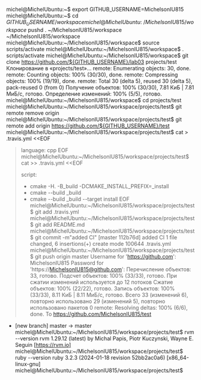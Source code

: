 michel@MichelUbuntu:~$ export GITHUB_USERNAME=MichelsonIU815
michel@MichelUbuntu:~$ cd ${GITHUB_USERNAME}/workspace
michel@MichelUbuntu:~/MichelsonIU815/workspace$ pushd .
~/MichelsonIU815/workspace ~/MichelsonIU815/workspace
michel@MichelUbuntu:~/MichelsonIU815/workspace$ source scripts/activate
michel@MichelUbuntu:~/MichelsonIU815/workspace$ . scripts/activate
michel@MichelUbuntu:~/MichelsonIU815/workspace$ git clone https://github.com/${GITHUB_USERNAME}/lab03 projects/test
Клонирование в «projects/test»...
remote: Enumerating objects: 30, done.
remote: Counting objects: 100% (30/30), done.
remote: Compressing objects: 100% (19/19), done.
remote: Total 30 (delta 5), reused 30 (delta 5), pack-reused 0 (from 0)
Получение объектов: 100% (30/30), 7.81 КиБ | 7.81 МиБ/с, готово.
Определение изменений: 100% (5/5), готово.
michel@MichelUbuntu:~/MichelsonIU815/workspace$ cd projects/test
michel@MichelUbuntu:~/MichelsonIU815/workspace/projects/test$ git remote remove origin
michel@MichelUbuntu:~/MichelsonIU815/workspace/projects/test$ git remote add origin https://github.com/${GITHUB_USERNAME}/test
michel@MichelUbuntu:~/MichelsonIU815/workspace/projects/test$ cat > .travis.yml <<EOF
> language: cpp
> EOF
michel@MichelUbuntu:~/MichelsonIU815/workspace/projects/test$ cat >> .travis.yml <<EOF
> 
> script:
> - cmake -H. -B_build -DCMAKE_INSTALL_PREFIX=_install
> - cmake --build _build
> - cmake --build _build --target install
> EOF
michel@MichelUbuntu:~/MichelsonIU815/workspace/projects/test$ git add .travis.yml
michel@MichelUbuntu:~/MichelsonIU815/workspace/projects/test$ git add README.md
michel@MichelUbuntu:~/MichelsonIU815/workspace/projects/test$ git commit -m"added CI"
[master 112b76d] added CI
 1 file changed, 6 insertions(+)
 create mode 100644 .travis.yml
michel@MichelUbuntu:~/MichelsonIU815/workspace/projects/test$ git push origin master
Username for 'https://github.com': MichelsonIU815
Password for 'https://MichelsonIU815@github.com': 
Перечисление объектов: 33, готово.
Подсчет объектов: 100% (33/33), готово.
При сжатии изменений используется до 12 потоков
Сжатие объектов: 100% (22/22), готово.
Запись объектов: 100% (33/33), 8.11 КиБ | 8.11 МиБ/с, готово.
Всего 33 (изменений 6), повторно использовано 29 (изменений 5), повторно использовано пакетов 0
remote: Resolving deltas: 100% (6/6), done.
To https://github.com/MichelsonIU815/test
 * [new branch]      master -> master
michel@MichelUbuntu:~/MichelsonIU815/workspace/projects/test$ rvm --version
rvm 1.29.12 (latest) by Michal Papis, Piotr Kuczynski, Wayne E. Seguin [https://rvm.io]
michel@MichelUbuntu:~/MichelsonIU815/workspace/projects/test$ ruby --version
ruby 3.2.3 (2024-01-18 revision 52bb2ac0a6) [x86_64-linux-gnu]
michel@MichelUbuntu:~/MichelsonIU815/workspace/projects/test$ 
